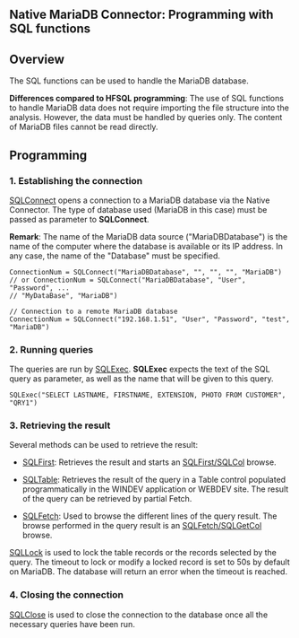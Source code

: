 
## Native MariaDB Connector: Programming with SQL functions
			

<a name="NOTE1"></a>
<a name="NOTE1_1"></a>


## Overview
<a name="overview_ELTTEXTE000123"></a>
The SQL functions can be used to handle the MariaDB database.

**Differences compared to HFSQL programming**: The use of SQL functions to handle MariaDB data does not require importing the file structure into the analysis. However, the data must be handled by queries only. The content of MariaDB files cannot be read directly.



<a name="NOTE2"></a>
<a name="NOTE2_1"></a>


## Programming
<a name="programming_ELTTEXTE000153"></a>


### 1. Establishing the connection
<a name="1_establishing_the_connection_ELTPARAGRAPHE000020"></a>

[SQLConnect](../WDLang4/3072005.md) opens a connection to a MariaDB database via the Native Connector. The type of database used (MariaDB in this case) must be passed as parameter to **SQLConnect**.

**Remark**: The name of the MariaDB data source ("MariaDBDatabase") is the name of the computer where the database is available or its IP address. In any case, the name of the "Database" must be specified.


```wl
ConnectionNum = SQLConnect("MariaDBDatabase", "", "", "", "MariaDB")
// or ConnectionNum = SQLConnect("MariaDBDatabase", "User", "Password", ...
// "MyDataBase", "MariaDB")
 
// Connection to a remote MariaDB database
ConnectionNum = SQLConnect("192.168.1.51", "User", "Password", "test", "MariaDB")
```

<a name="NOTE2_2"></a>


### 2. Running queries
<a name="2_running_queries_ELTPARAGRAPHE000033"></a>

The queries are run by [SQLExec](../WDLang4/3072007.md). **SQLExec** expects the text of the SQL query as parameter, as well as the name that will be given to this query.


```wl
SQLExec("SELECT LASTNAME, FIRSTNAME, EXTENSION, PHOTO FROM CUSTOMER", "QRY1")
```

<a name="NOTE2_3"></a>


### 3. Retrieving the result
<a name="3_retrieving_the_result_ELTPARAGRAPHE000045"></a>

Several methods can be used to retrieve the result:

- [SQLFirst](../WDLang4/3072017.md): Retrieves the result and starts an [SQLFirst/SQLCol](../WDLang4/3072025.md) browse.

- [SQLTable](../WDLang4/3072031.md): Retrieves the result of the query in a Table control populated programmatically in the WINDEV application or WEBDEV site. The result of the query can be retrieved by partial Fetch.

- [SQLFetch](../WDLang4/3072011.md): Used to browse the different lines of the query result. The browse performed in the query result is an [SQLFetch/SQLGetCol](../WDLang4/3072025.md) browse.




[SQLLock](../WDLang4/3072003.md) is used to lock the table records or the records selected by the query. The timeout to lock or modify a locked record is set to 50s by default on MariaDB. The database will return an error when the timeout is reached.
<a name="NOTE2_4"></a>


### 4. Closing the connection
<a name="4_closing_the_connection_ELTPARAGRAPHE000072"></a>

[SQLClose](../WDLang4/3072015.md) is used to close the connection to the database once all the necessary queries have been run.


